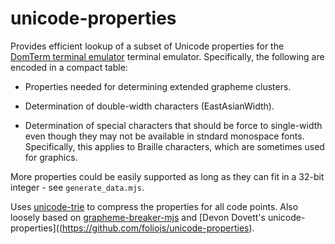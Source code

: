 # unicode-properties

Provides efficient lookup of a subset of Unicode properties for the
[DomTerm terminal emulator](https://domterm.org) terminal emulator.
Specifically, the following are encoded in a compact table:

* Properties needed for determining extended grapheme clusters.

* Determination of double-width characters (EastAsianWidth).

* Determination of special characters that should be force to single-width
even though they may not be available in stndard monospace fonts.
Specifically, this applies to Braille characters, which are
sometimes used for graphics.

More properties could be easily supported as long as they can fit in a 32-bit integer - see `generate_data.mjs`.

Uses [unicode-trie](https://github.com/devongovett/unicode-trie) to compress
the properties for all code points.
Also loosely based on [grapheme-breaker-mjs](https://github.com/taisukef/grapheme-breaker-mjs) and [Devon Dovett's unicode-properties]((https://github.com/foliojs/unicode-properties).

